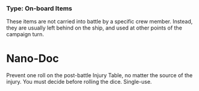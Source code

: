 ### Type: On-board Items

These items are not carried into battle by a specific crew member. Instead, they are usually left behind on the ship, and used at other points of the campaign turn.
# Nano-Doc

Prevent one roll on the post-battle Injury Table, no matter the source of the injury. You must decide before rolling the dice. Single-use.
